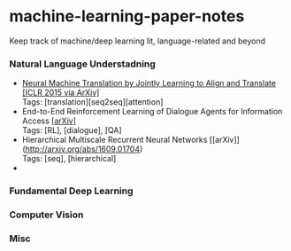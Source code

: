 # machine-learning-paper-notes
Keep track of machine/deep learning lit, language-related and beyond

### Natural Language Understadning 
* [Neural Machine Translation by Jointly Learning to Align and Translate](https://github.com/ilyaeck/machine-learning-paper-notes/blob/master/notes/joint-align-translate.md) [[ICLR 2015 via ArXiv]](https://arxiv.org/abs/1409.0473)<br>
Tags: [translation][seq2seq][attention]
* End-to-End Reinforcement Learning of Dialogue Agents for Information Access [[arXiv]](https://arxiv.org/abs/1609.00777) <br>
Tags: [RL], [dialogue], [QA]
* Hierarchical Multiscale Recurrent Neural Networks [[arXiv]] (http://arxiv.org/abs/1609.01704) <br>
  Tags: [seq], [hierarchical]
* 


### Fundamental Deep Learning 


### Computer Vision 


### Misc 
